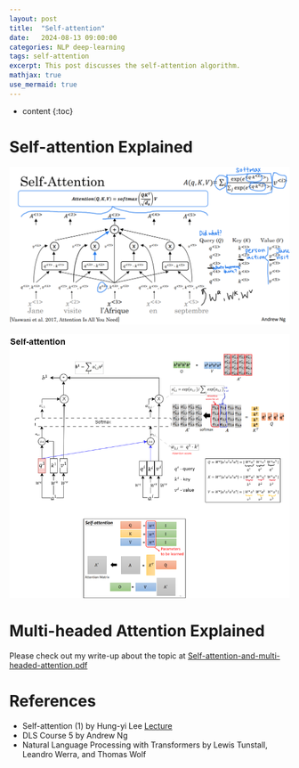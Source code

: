 ```yaml
---
layout: post
title:  "Self-attention"
date:   2024-08-13 09:00:00
categories: NLP deep-learning
tags: self-attention
excerpt: This post discusses the self-attention algorithm.
mathjax: true
use_mermaid: true
---
```


* content
{:toc}

# Self-attention Explained

![self-attention](/assets/images/sequence_model/001/self-attention-andrew.png)

![self-attention2](/assets/images/sequence_model/001/self-attention.png)

# Multi-headed Attention Explained
Please check out my write-up about the topic at 
[Self-attention-and-multi-headed-attention.pdf](https://drive.google.com/file/d/1PB0-IObieawTzsgNr0xFiUeixbmUkd9n/view?usp=sharing)

# References
- Self-attention (1) by Hung-yi Lee [Lecture](https://www.youtube.com/watch?v=hYdO9CscNes)
- DLS Course 5 by Andrew Ng
- Natural Language Processing with Transformers by Lewis Tunstall, Leandro Werra, and Thomas Wolf
